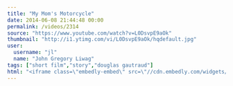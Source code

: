 ```yaml
---
title: "My Mom's Motorcycle"
date: 2014-06-08 21:44:48 00:00
permalink: /videos/2314
source: "https://www.youtube.com/watch?v=L0DsvpE9aOk"
thumbnail: "http://i1.ytimg.com/vi/L0DsvpE9aOk/hqdefault.jpg"
user:
  username: "jl"
  name: "John Gregory Liwag"
tags: ["short film","story","douglas gautraud"]
html: "<iframe class=\"embedly-embed\" src=\"//cdn.embedly.com/widgets/media.html?src=http%3A%2F%2Fwww.youtube.com%2Fembed%2FL0DsvpE9aOk%3Fwmode%3Dtransparent%26feature%3Doembed&wmode=transparent&url=http%3A%2F%2Fwww.youtube.com%2Fwatch%3Fv%3DL0DsvpE9aOk&image=http%3A%2F%2Fi1.ytimg.com%2Fvi%2FL0DsvpE9aOk%2Fhqdefault.jpg&key=daaebf4d9cdd46779200162d0ca86e20&type=text%2Fhtml&schema=youtube\" width=\"854\" height=\"480\" scrolling=\"no\" frameborder=\"0\" allowfullscreen></iframe>"
---
```


